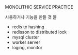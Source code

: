 MONOLITHIC SERVICE PRACTICE

사용하거나 기능을 만들 것 들 
- redis to hashing 
- redisson to distributed lock 
- mysql cluster 
- worker server 
- loging, monitor 
